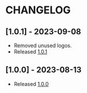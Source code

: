 # CHANGELOG

## [1.0.1] - 2023-09-08

- Removed unused logos.
- Released [1.0.1](https://github.com/Vahera/godot-orchestrator/releases/tag/v1.0.1)

## [1.0.0] - 2023-08-13

- Released [1.0.0](https://github.com/Vahera/godot-orchestrator/releases/tag/v1.0.0)